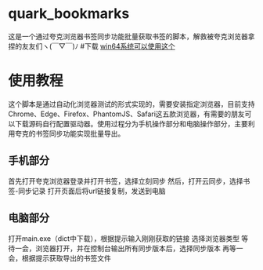 # quark_bookmarks
这是一个通过夸克浏览器书签同步功能批量获取书签的脚本，解救被夸克浏览器拿捏的友友们ヽ(￣▽￣)ﾉ
#下载
[win64系统可以使用这个](https://github.com/wlWxh/quark_bookmarks/releases/tag/v1.0.0)
# 使用教程
这个脚本是通过自动化浏览器测试的形式实现的，需要安装指定浏览器，目前支持Chrome、Edge、Firefox、PhantomJS、Safari这五款浏览器，有需要的朋友可以下载源码自行配置驱动器。使用过程分为手机操作部分和电脑操作部分，主要利用夸克的书签同步功能实现批量导出。
## 手机部分
首先打开夸克浏览器登录并打开书签，选择立刻同步
然后，打开云同步，选择书签-同步记录
打开页面后将url链接复制，发送到电脑
## 电脑部分
打开main.exe（dict中下载），根据提示输入刚刚获取的链接
选择浏览器类型
等待一会，浏览器打开，并在控制台输出所有同步版本后，选择同步版本
再等一会，根据提示获取导出的书签文件
